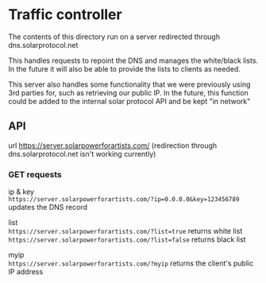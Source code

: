 # Traffic controller

The contents of this directory run on a server redirected through dns.solarprotocol.net

This handles requests to repoint the DNS and manages the white/black lists. In the future it will also be able to provide the lists to clients as needed.

This server also handles some functionality that we were previously using 3rd parties for, such as retrieving our public IP. In the future, this function could be added to the internal solar protocol API and be kept "in network"


## API
url https://server.solarpowerforartists.com/ (redirection through dns.solarprotocol.net isn't working currently)

### GET requests

ip & key<br>
`https://server.solarpowerforartists.com/?ip=0.0.0.0&key=123456789` updates the DNS record

list<br>
`https://server.solarpowerforartists.com/?list=true` returns white list
`https://server.solarpowerforartists.com/?list=false` returns black list

myip<br>
`https://server.solarpowerforartists.com/?myip` returns the client's public IP address

<!-- ### POST requests
none currently -->